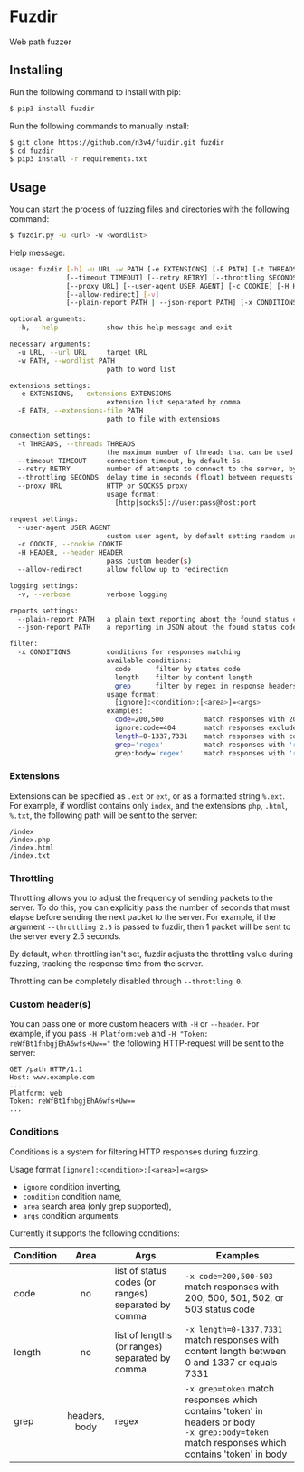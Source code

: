 # Fuzdir
Web path fuzzer

## Installing
Run the following command to install with pip:
```bash
$ pip3 install fuzdir 
```
Run the following commands to manually install:
```bash
$ git clone https://github.com/n3v4/fuzdir.git fuzdir
$ cd fuzdir
$ pip3 install -r requirements.txt
```

## Usage
You can start the process of fuzzing files and directories with the following command:
```bash
$ fuzdir.py -u <url> -w <wordlist>
```
Help message:
```bash
usage: fuzdir [-h] -u URL -w PATH [-e EXTENSIONS] [-E PATH] [-t THREADS]
              [--timeout TIMEOUT] [--retry RETRY] [--throttling SECONDS]
              [--proxy URL] [--user-agent USER AGENT] [-c COOKIE] [-H HEADER]
              [--allow-redirect] [-v]
              [--plain-report PATH | --json-report PATH] [-x CONDITIONS]

optional arguments:
  -h, --help            show this help message and exit

necessary arguments:
  -u URL, --url URL     target URL
  -w PATH, --wordlist PATH
                        path to word list

extensions settings:
  -e EXTENSIONS, --extensions EXTENSIONS
                        extension list separated by comma
  -E PATH, --extensions-file PATH
                        path to file with extensions

connection settings:
  -t THREADS, --threads THREADS
                        the maximum number of threads that can be used to requests, by default 10 threads
  --timeout TIMEOUT     connection timeout, by default 5s.
  --retry RETRY         number of attempts to connect to the server, by default 3 times
  --throttling SECONDS  delay time in seconds (float) between requests sending
  --proxy URL           HTTP or SOCKS5 proxy
                        usage format:
                          [http|socks5]://user:pass@host:port

request settings:
  --user-agent USER AGENT
                        custom user agent, by default setting random user agent
  -c COOKIE, --cookie COOKIE
  -H HEADER, --header HEADER
                        pass custom header(s)
  --allow-redirect      allow follow up to redirection

logging settings:
  -v, --verbose         verbose logging

reports settings:
  --plain-report PATH   a plain text reporting about the found status code, content length and path
  --json-report PATH    a reporting in JSON about the found status code, content length and path

filter:
  -x CONDITIONS         conditions for responses matching
                        available conditions:
                          code		filter by status code
                          length	filter by content length
                          grep		filter by regex in response headers or / and body
                        usage format:
                          [ignore]:<condition>:[<area>]=<args>
                        examples:
                          code=200,500		    match responses with 200 or 500 status code
                          ignore:code=404	    match responses exclude with 404 status code
                          length=0-1337,7331	match responses with content length between 0 and 1337 or equals 7331
                          grep='regex'		    match responses with 'regex' in headers or body
                          grep:body='regex'	    match responses with 'regex' in body
```

### Extensions
Extensions can be specified as `.ext` or `ext`, or as a formatted string `%.ext`. For example, if wordlist contains only
 `index`, and the extensions `php`, `.html`, `%.txt`, the following path will be sent to the server:
```
/index
/index.php
/index.html
/index.txt
```

### Throttling
Throttling allows you to adjust the frequency of sending packets to the server. To do this, you can explicitly pass the
 number of seconds that must elapse before sending the next packet to the server. For example, if the argument
 `--throttling 2.5` is passed to fuzdir, then 1 packet will be sent to the server every 2.5 seconds.

By default, when throttling isn't set, fuzdir adjusts the throttling value during fuzzing, tracking the response time
 from the server.

Throttling can be completely disabled through `--throttling 0`. 

### Custom header(s)
You can pass one or more custom headers with `-H` or `--header`. For example, if you pass `-H Platform:web` and
 `-H "Token: reWfBt1fnbgjEhA6wfs+Uw=="` the following HTTP-request will be sent to the server:
```
GET /path HTTP/1.1
Host: www.example.com
...
Platform: web
Token: reWfBt1fnbgjEhA6wfs+Uw==
...
```

### Conditions
Conditions is a system for filtering HTTP responses during fuzzing. 

Usage format `[ignore]:<condition>:[<area>]=<args>`
- `ignore` condition inverting,
- `condition` condition name,
- `area` search area (only grep supported),
- `args` condition arguments.

Currently it supports the following conditions:

| Condition | Area  | Args | Examples |
| --------- | :---: | ---- | -------- |
| code      | no    | list of status codes (or ranges) separated by comma | `-x code=200,500-503` match responses with 200, 500, 501, 502, or 503 status code |
| length    | no    | list of lengths (or ranges) separated by comma | `-x length=0-1337,7331` match responses with content length between 0 and 1337 or equals 7331 |
| grep      | headers, body | regex | `-x grep=token` match responses which contains 'token' in headers or body <br/>`-x grep:body=token` match responses which contains 'token' in body |

